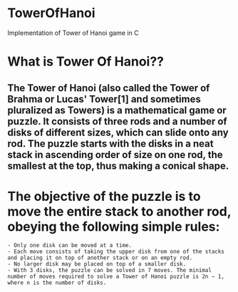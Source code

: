 # TowerOfHanoi
Implementation of Tower of Hanoi game in C

# What is Tower Of Hanoi??

## The Tower of Hanoi (also called the Tower of Brahma or Lucas' Tower[1] and sometimes pluralized as Towers) is a mathematical game or puzzle. It consists of three rods and a number of disks of different sizes, which can slide onto any rod. The puzzle starts with the disks in a neat stack in ascending order of size on one rod, the smallest at the top, thus making a conical shape.

 # The objective of the puzzle is to move the entire stack to another rod, obeying the following simple rules:
    - Only one disk can be moved at a time.
    - Each move consists of taking the upper disk from one of the stacks and placing it on top of another stack or on an empty rod.
    - No larger disk may be placed on top of a smaller disk.
    - With 3 disks, the puzzle can be solved in 7 moves. The minimal number of moves required to solve a Tower of Hanoi puzzle is 2n − 1, where n is the number of disks.

